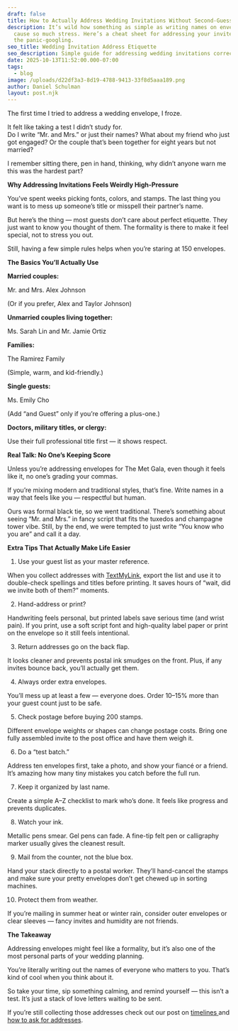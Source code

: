 ```yaml
---
draft: false
title: How to Actually Address Wedding Invitations Without Second-Guessing Yourself
description: It’s wild how something as simple as writing names on envelopes can
  cause so much stress. Here’s a cheat sheet for addressing your invites without
  the panic-googling.
seo_title: Wedding Invitation Address Etiquette
seo_description: Simple guide for addressing wedding invitations correctly (without the stress).
date: 2025-10-13T11:52:00.000-07:00
tags:
  - blog
image: /uploads/d22df3a3-8d19-4788-9413-33f8d5aaa189.png
author: Daniel Schulman
layout: post.njk
---
```

The[](https://www.textmylink.com) first time I tried to address a wedding envelope, I froze.

It felt like taking a test I didn’t study for.
\
Do I write “Mr. and Mrs.” or just their names? What about my friend who just got engaged? Or the couple that’s been together for eight years but not married?

I remember sitting there, pen in hand, thinking, why didn’t anyone warn me this was the hardest part?

**Why Addressing Invitations Feels Weirdly High-Pressure**

You’ve spent weeks picking fonts, colors, and stamps. The last thing you want is to mess up someone’s title or misspell their partner’s name.

But here’s the thing — most guests don’t care about perfect etiquette. They just want to know you thought of them. The formality is there to make it feel special, not to stress you out.

Still, having a few simple rules helps when you’re staring at 150 envelopes.

**The Basics You’ll Actually Use**

**Married couples:**

Mr. and Mrs. Alex Johnson

(Or if you prefer, Alex and Taylor Johnson)

**Unmarried couples living together:**

Ms. Sarah Lin and Mr. Jamie Ortiz

**Families:**

The Ramirez Family

(Simple, warm, and kid-friendly.)

**Single guests:**

Ms. Emily Cho

(Add “and Guest” only if you’re offering a plus-one.)

**Doctors, military titles, or clergy:**

Use their full professional title first — it shows respect.

**Real Talk: No One’s Keeping Score**

Unless you’re addressing envelopes for The Met Gala, even though it feels like it, no one’s grading your commas.

If you’re mixing modern and traditional styles, that’s fine. Write names in a way that feels like you — respectful but human.

Ours was formal black tie, so we went traditional. There’s something about seeing “Mr. and Mrs.” in fancy script that fits the tuxedos and champagne tower vibe. Still, by the end, we were tempted to just write “You know who you are” and call it a day.

**Extra Tips That Actually Make Life Easier**

1. Use your guest list as your master reference.

When you collect addresses with [TextMyLink](https://www.textmylink.com)[](www.textmylink.com), export the list and use it to double-check spellings and titles before printing. It saves hours of “wait, did we invite both of them?” moments.

2. Hand-address or print?

Handwriting feels personal, but printed labels save serious time (and wrist pain). If you print, use a soft script font and high-quality label paper or print on the envelope so it still feels intentional.  

3. Return addresses go on the back flap.

It looks cleaner and prevents postal ink smudges on the front. Plus, if any invites bounce back, you’ll actually get them.

4. Always order extra envelopes.

You’ll mess up at least a few — everyone does. Order 10–15% more than your guest count just to be safe.

5. Check postage before buying 200 stamps.

Different envelope weights or shapes can change postage costs. Bring one fully assembled invite to the post office and have them weigh it.

6. Do a “test batch.”

Address ten envelopes first, take a photo, and show your fiancé or a friend. It’s amazing how many tiny mistakes you catch before the full run.

7. Keep it organized by last name.

Create a simple A–Z checklist to mark who’s done. It feels like progress and prevents duplicates.

8. Watch your ink.

Metallic pens smear. Gel pens can fade. A fine-tip felt pen or calligraphy marker usually gives the cleanest result.

9. Mail from the counter, not the blue box.

Hand your stack directly to a postal worker. They’ll hand-cancel the stamps and make sure your pretty envelopes don’t get chewed up in sorting machines.

10. Protect them from weather.

If you’re mailing in summer heat or winter rain, consider outer envelopes or clear sleeves — fancy invites and humidity are not friends.

**The Takeaway**

Addressing envelopes might feel like a formality, but it’s also one of the most personal parts of your wedding planning.

You’re literally writing out the names of everyone who matters to you. That’s kind of cool when you think about it.

So take your time, sip something calming, and remind yourself — this isn’t a test. It’s just a stack of love letters waiting to be sent.

If you’re still collecting those addresses check out our post on [timelines ](https://blog.textmylink.com/posts/when-to-collect-wedding-addresses-and-everything-else-that-sneaks-up-on-you/)and [how to ask for addresses](https://blog.textmylink.com/posts/how-to-ask-for-addresses-politely-without-sounding-like-a-robot/).
